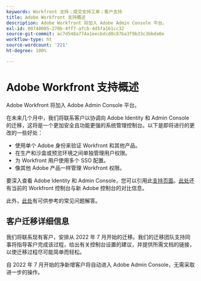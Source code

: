 ```yaml
---
keywords: Workfront 支持；提交支持工单；客户支持
title: Adobe Workfront 支持概述
description: Adobe Workfront 将加入 Adobe Admin Console 平台。
exl-id: 00740005-270b-4ff7-afcb-4d5fa161cc32
source-git-commit: ac7d548a774a1eecbdcd0c87ba3f9b33c3bbda0e
workflow-type: ht
source-wordcount: '221'
ht-degree: 100%

---
```


# Adobe Workfront 支持概述

Adobe Workfront 将加入 Adobe Admin Console 平台。

在未来几个月中，我们将联系客户以协调向 Adobe Identity 和 Admin Console 的迁移，这将是一个更加安全且功能更强的系统管理控制台。以下是即将进行的更改的一些好处：

* 使用单个 Adobe 身份来验证 Workfront 和其他产品。
* 在生产和沙盒或预览环境之间单独管理用户权限。
* 为 Workfront 用户使用多个 SSO 配置。
* 像其他 Adobe 产品一样管理 Workfront 权限。

要深入查看 Adobe Identity 和 Admin Console，您可以引用此[支持页面](https://helpx.adobe.com/cn/enterprise/admin-guide.html)。[此处](https://one.workfront.com/s/document-item?bundleId=the-new-workfront-experience&amp;topicId=Content%2FAdministration_and_Setup%2FGet_started-WF_administration%2Factions-in-admin-console.htm&amp;_LANG=enus)还有当前的 Workfront 控制台与新 Adobe 控制台的对比信息。

<!--
New URL for July 27:
https://experienceleague.adobe.com/docs/workfront/using/administration-and-setup/get-started-administration/actions-in-admin-console.html
-->

此外，[此处](faq.md)有可供参考的常见问题解答。

## 客户迁移详细信息

我们将联系现有客户，安排从 2022 年 7 月开始的迁移。我们的迁移团队支持同事将指导客户完成该过程，给出有关控制台设置的建议，并提供所需文档的链接，以使迁移过程尽可能简单而轻松。

自 2022 年 7 月开始的净新增客户将自动进入 Adobe Admin Console，无需采取进一步的操作。
